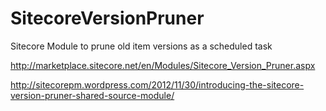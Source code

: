 SitecoreVersionPruner
=====================

Sitecore Module to prune old item versions as a scheduled task

http://marketplace.sitecore.net/en/Modules/Sitecore_Version_Pruner.aspx

http://sitecorepm.wordpress.com/2012/11/30/introducing-the-sitecore-version-pruner-shared-source-module/
